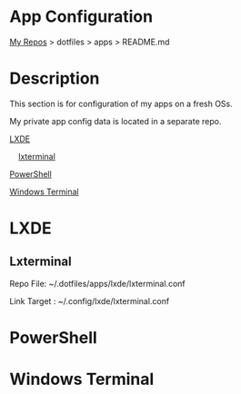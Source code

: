 # App Configuration

  [My Repos](https://github.com/annebrown/?tab=repositories) > dotfiles > apps >  README.md    

# Description

This section is for configuration of my apps on a fresh OSs.     

My private app config data is located in a separate repo.

[LXDE](#lxde)

    [lxterminal](#lxterminal)

[PowerShell](#powershell)

[Windows Terminal](#windows-treminal)

# LXDE

## Lxterminal

Repo File: ~/.dotfiles/apps/lxde/lxterminal.conf

Link Target : ~/.config/lxde/lxterminal.conf

# PowerShell



# Windows Terminal